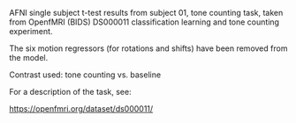 AFNI single subject t-test results from subject 01, tone counting task, taken from OpenfMRI (BIDS) DS000011 classification learning and tone counting experiment. 

The six motion regressors (for rotations and shifts) have been removed from the model. 

Contrast used:
tone counting vs. baseline

For a description of the task, see:

https://openfmri.org/dataset/ds000011/

